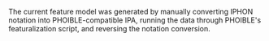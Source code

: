 The current feature model was generated by manually converting IPHON notation into PHOIBLE-compatible IPA, running the data through PHOIBLE's featuralization script, and reversing the notation conversion.